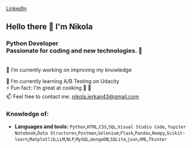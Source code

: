 [LinkedIn](https://www.linkedin.com/in/nikola-jerkan-39538b311/)

## Hello there 👋 I'm Nikola
### Python Developer<br/> Passionate for coding and new technologies. :metal:

<br>
🔭 I’m currently working on improving my knowledge

🌱 I’m currently learning A/B Testing on Udacity
<br>
⚡ Fun fact: I'm great at cooking   :spaghetti: :pinched_fingers:
<br>
📫 Feel free to contact me.	 nikola.jerkan43@gmail.com
<br/>

### Knowledge of:
- **Languages and tools:** `Python`,`HTML`,`CSS`,`SQL`,`Visual Studio Code`, `Yupiter Notebook`,`Data Structures`,`Postman`,`Selenium`,`Flask`,`Pandas`,`Numpy`,`Scikit-learn`,`Matplotlib`,`LLM`,`NLP`,`MySQL`,`mongoDB`,`SQLite`,`json`,`XML`,`Tkinter`






















<!--
**nikola-git333/nikola-git333** is a ✨ _special_ ✨ repository because its `README.md` (this file) appears on your GitHub profile.

Here are some ideas to get you started:

- 🔭 I’m currently working on ...
- 🌱 I’m currently learning ...
- 👯 I’m looking to collaborate on ...
- 🤔 I’m looking for help with ...
- 💬 Ask me about ...
📫 How to reach me: nikola.jerkan43@gmail.com
- 😄 Pronouns: ...
- ⚡ Fun fact: ...
-->
